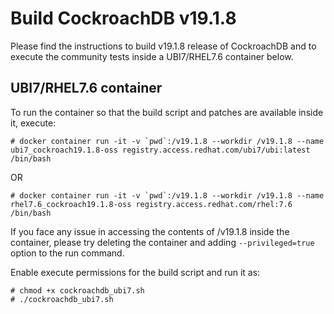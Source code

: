 # Build CockroachDB v19.1.8

Please find the instructions to build v19.1.8 release of CockroachDB and to execute the
community tests inside a UBI7/RHEL7.6 container below.

## UBI7/RHEL7.6 container

To run the container so that the build script and patches are available inside it, execute:

```
# docker container run -it -v `pwd`:/v19.1.8 --workdir /v19.1.8 --name ubi7_cockroach19.1.8-oss registry.access.redhat.com/ubi7/ubi:latest /bin/bash
```

OR

```
# docker container run -it -v `pwd`:/v19.1.8 --workdir /v19.1.8 --name rhel7.6_cockroach19.1.8-oss registry.access.redhat.com/rhel:7.6 /bin/bash
```

If you face any issue in accessing the contents of /v19.1.8 inside the container, please
try deleting the container and adding `--privileged=true` option to the run command.

Enable execute permissions for the build script and run it as:

```
# chmod +x cockroachdb_ubi7.sh
# ./cockroachdb_ubi7.sh
```
